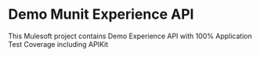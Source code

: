 # Demo Munit Experience API
This Mulesoft project contains Demo Experience API with 100% Application Test Coverage including APIKit
